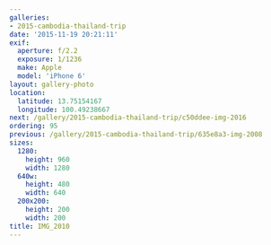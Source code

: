 ```yaml
---
galleries:
- 2015-cambodia-thailand-trip
date: '2015-11-19 20:21:11'
exif:
  aperture: f/2.2
  exposure: 1/1236
  make: Apple
  model: 'iPhone 6'
layout: gallery-photo
location:
  latitude: 13.75154167
  longitude: 100.49238667
next: /gallery/2015-cambodia-thailand-trip/c50ddee-img-2016
ordering: 95
previous: /gallery/2015-cambodia-thailand-trip/635e8a3-img-2008
sizes:
  1280:
    height: 960
    width: 1280
  640w:
    height: 480
    width: 640
  200x200:
    height: 200
    width: 200
title: IMG_2010
---
```


